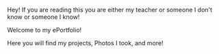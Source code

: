 Hey!
If you are reading this you are either my teacher or someone I don't know or someone I know!


Welcome to my ePortfolio!

Here you will find my projects, Photos I took, and more!
